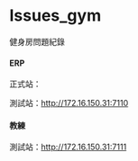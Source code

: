 # Issues_gym
健身房問題紀錄


#### ERP
正式站：

測試站：http://172.16.150.31:7110

#### 教練
測試站：http://172.16.150.31:7111
